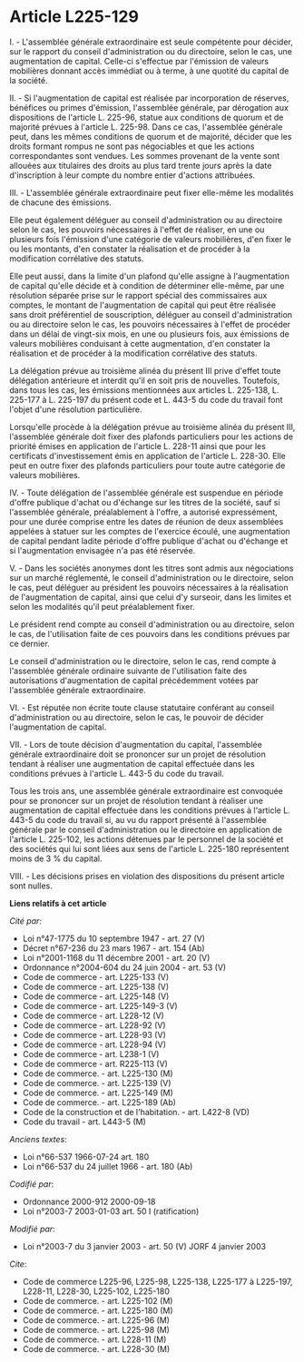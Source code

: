 # Article L225-129

I. - L'assemblée générale extraordinaire est seule compétente pour décider, sur le rapport du conseil d'administration ou du
directoire, selon le cas, une augmentation de capital. Celle-ci s'effectue par l'émission de valeurs mobilières donnant accès
immédiat ou à terme, à une quotité du capital de la société.

II. - Si l'augmentation de capital est réalisée par incorporation de réserves, bénéfices ou primes d'émission, l'assemblée
générale, par dérogation aux dispositions de l'article L. 225-96, statue aux conditions de quorum et de majorité prévues à
l'article L. 225-98. Dans ce cas, l'assemblée générale peut, dans les mêmes conditions de quorum et de majorité, décider que
les droits formant rompus ne sont pas négociables et que les actions correspondantes sont vendues. Les sommes provenant de la
vente sont allouées aux titulaires des droits au plus tard trente jours après la date d'inscription à leur compte du nombre
entier d'actions attribuées.

III. - L'assemblée générale extraordinaire peut fixer elle-même les modalités de chacune des émissions.

Elle peut également déléguer au conseil d'administration ou au directoire selon le cas, les pouvoirs nécessaires à l'effet de
réaliser, en une ou plusieurs fois l'émission d'une catégorie de valeurs mobilières, d'en fixer le ou les montants, d'en
constater la réalisation et de procéder à la modification corrélative des statuts.

Elle peut aussi, dans la limite d'un plafond qu'elle assigne à l'augmentation de capital qu'elle décide et à condition de
déterminer elle-même, par une résolution séparée prise sur le rapport spécial des commissaires aux comptes, le montant de
l'augmentation de capital qui peut être réalisée sans droit préférentiel de souscription, déléguer au conseil
d'administration ou au directoire selon le cas, les pouvoirs nécessaires à l'effet de procéder dans un délai de vingt-six
mois, en une ou plusieurs fois, aux émissions de valeurs mobilières conduisant à cette augmentation, d'en constater la
réalisation et de procéder à la modification corrélative des statuts.

La délégation prévue au troisième alinéa du présent III prive d'effet toute délégation antérieure et interdit qu'il en soit
pris de nouvelles. Toutefois, dans tous les cas, les émissions mentionnées aux articles L. 225-138, L. 225-177 à L. 225-197
du présent code et L. 443-5 du code du travail font l'objet d'une résolution particulière.

Lorsqu'elle procède à la délégation prévue au troisième alinéa du présent III, l'assemblée générale doit fixer des plafonds
particuliers pour les actions de priorité émises en application de l'article L. 228-11 ainsi que pour les certificats
d'investissement émis en application de l'article L. 228-30. Elle peut en outre fixer des plafonds particuliers pour toute
autre catégorie de valeurs mobilières.

IV. - Toute délégation de l'assemblée générale est suspendue en période d'offre publique d'achat ou d'échange sur les titres
de la société, sauf si l'assemblée générale, préalablement à l'offre, a autorisé expressément, pour une durée comprise entre
les dates de réunion de deux assemblées appelées à statuer sur les comptes de l'exercice écoulé, une augmentation de capital
pendant ladite période d'offre publique d'achat ou d'échange et si l'augmentation envisagée n'a pas été réservée.

V. - Dans les sociétés anonymes dont les titres sont admis aux négociations sur un marché réglementé, le conseil
d'administration ou le directoire, selon le cas, peut déléguer au président les pouvoirs nécessaires à la réalisation de
l'augmentation de capital, ainsi que celui d'y surseoir, dans les limites et selon les modalités qu'il peut préalablement
fixer.

Le président rend compte au conseil d'administration ou au directoire, selon le cas, de l'utilisation faite de ces pouvoirs
dans les conditions prévues par ce dernier.

Le conseil d'administration ou le directoire, selon le cas, rend compte à l'assemblée générale ordinaire suivante de
l'utilisation faite des autorisations d'augmentation de capital précédemment votées par l'assemblée générale extraordinaire.

VI. - Est réputée non écrite toute clause statutaire conférant au conseil d'administration ou au directoire, selon le cas, le
pouvoir de décider l'augmentation de capital.

VII. - Lors de toute décision d'augmentation du capital, l'assemblée générale extraordinaire doit se prononcer sur un projet
de résolution tendant à réaliser une augmentation de capital effectuée dans les conditions prévues à l'article L. 443-5 du
code du travail.

Tous les trois ans, une assemblée générale extraordinaire est convoquée pour se prononcer sur un projet de résolution tendant
à réaliser une augmentation de capital effectuée dans les conditions prévues à l'article L. 443-5 du code du travail si, au
vu du rapport présenté à l'assemblée générale par le conseil d'administration ou le directoire en application de l'article L.
225-102, les actions détenues par le personnel de la société et des sociétés qui lui sont liées aux sens de l'article L.
225-180 représentent moins de 3 % du capital.

VIII. - Les décisions prises en violation des dispositions du présent article sont nulles.

**Liens relatifs à cet article**

_Cité par_:

  - Loi n°47-1775 du 10 septembre 1947 - art. 27 (V)
  - Décret n°67-236 du 23 mars 1967 - art. 154 (Ab)
  - Loi n°2001-1168 du 11 décembre 2001 - art. 20 (V)
  - Ordonnance n°2004-604 du 24 juin 2004 - art. 53 (V)
  - Code de commerce - art. L225-133 (V)
  - Code de commerce - art. L225-138 (V)
  - Code de commerce - art. L225-148 (V)
  - Code de commerce - art. L225-149-3 (V)
  - Code de commerce - art. L228-12 (V)
  - Code de commerce - art. L228-92 (V)
  - Code de commerce - art. L228-93 (V)
  - Code de commerce - art. L228-94 (V)
  - Code de commerce - art. L238-1 (V)
  - Code de commerce - art. R225-113 (V)
  - Code de commerce. - art. L225-130 (M)
  - Code de commerce. - art. L225-139 (V)
  - Code de commerce. - art. L225-149 (M)
  - Code de commerce. - art. L225-189 (Ab)
  - Code de la construction et de l'habitation. - art. L422-8 (VD)
  - Code du travail - art. L443-5 (M)

_Anciens textes_:

  - Loi n°66-537 1966-07-24 art. 180
  - Loi n°66-537 du 24 juillet 1966 - art. 180 (Ab)

_Codifié par_:

  - Ordonnance 2000-912 2000-09-18
  - Loi n°2003-7 2003-01-03 art. 50 I (ratification)

_Modifié par_:

  - Loi n°2003-7 du 3 janvier 2003 - art. 50 (V) JORF 4 janvier 2003

_Cite_:

  - Code de commerce L225-96, L225-98, L225-138, L225-177 à L225-197, L228-11, L228-30, L225-102, L225-180
  - Code de commerce. - art. L225-102 (M)
  - Code de commerce. - art. L225-180 (M)
  - Code de commerce. - art. L225-96 (M)
  - Code de commerce. - art. L225-98 (M)
  - Code de commerce. - art. L228-11 (M)
  - Code de commerce. - art. L228-30 (M)
